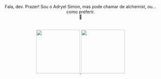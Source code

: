 <div align="center">Fala, dev. Prazer! Sou o Adryel Simon, mas pode chamar de alchemist, ou... como preferir.
 <br> 🤟
 <br><br><br>
</div>

<div align="center">
  <a href="https://github.com/alchmistt">
    <img height="144em" src="https://github-readme-stats.vercel.app/api?username=alchmistt&show_icons=true&theme=dracula&include_all_commits=true&count_private=true"/>
    <img height="144em" src="https://github-readme-stats.vercel.app/api/top-langs/?username=alchmistt&layout=compact&langs_count=7&theme=dracula"/>
</div>
    </div>
